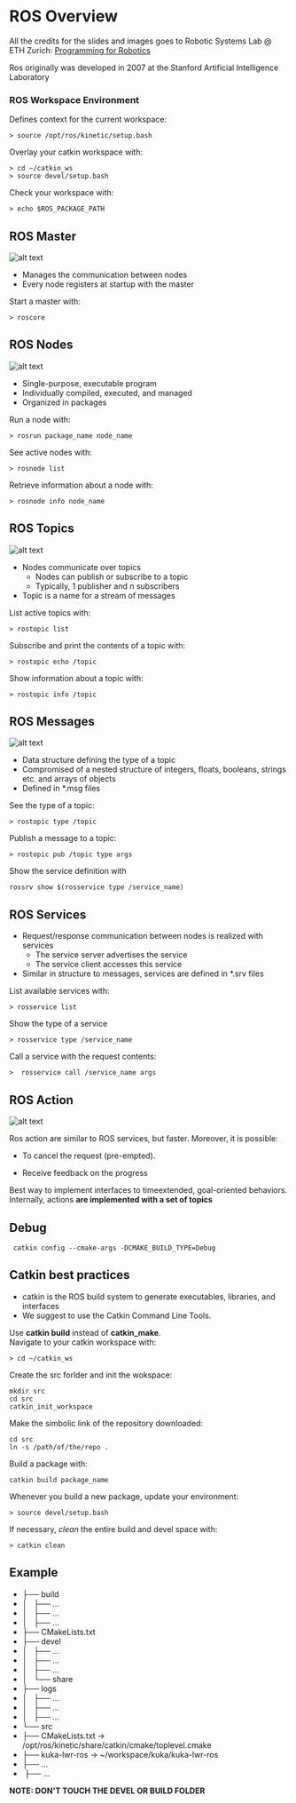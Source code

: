 [img01]: ./images/ros_master.png "Ros Master"
[img02]: ./images/ros_nodes.png "Ros Nodes"
[img03]: ./images/ros_topics.png "Ros Topics"
[img04]: ./images/ros_messages.png "Ros Messages"
[img05]: ./images/ros_action.png "Ros Action"

# ROS Overview

All the credits for the slides and images goes to Robotic Systems Lab @ ETH Zurich:  [Programming for Robotics](http://www.rsl.ethz.ch/education-students/lectures/ros.html)

Ros originally was developed in 2007 at the Stanford Artificial Intelligence Laboratory

### ROS Workspace Environment

Defines context for the current workspace:

```
> source /opt/ros/kinetic/setup.bash
```

Overlay your catkin workspace with:

```
> cd ~/catkin_ws
> source devel/setup.bash
```

Check your workspace with:

```
> echo $ROS_PACKAGE_PATH
```

## ROS Master

![alt text][img01]

* Manages the communication between nodes
* Every node registers at startup with the master

Start a master with:

```
> roscore
```

## ROS Nodes

![alt text][img02]

* Single-purpose, executable program
* Individually compiled, executed, and managed
* Organized in packages

Run a node with:

```
> rosrun package_name node_name
```

See active nodes with:

```
> rosnode list
```

Retrieve information about a node with:

```
> rosnode info node_name
```

## ROS Topics

![alt text][img03]

* Nodes communicate over topics
  * Nodes can publish or subscribe to a topic
  * Typically, 1 publisher and n subscribers
* Topic is a name for a stream of messages

List active topics with:

```
> rostopic list
```

Subscribe and print the contents of a topic with:

```
> rostopic echo /topic
```

Show information about a topic with:

```
> rostopic info /topic
```

## ROS Messages

![alt text][img04]

* Data structure defining the type of a topic
* Compromised of a nested structure of integers, floats, booleans, strings etc. and arrays of objects
* Defined in *.msg files

See the type of a topic:

```
> rostopic type /topic
```

Publish a message to a topic:

```
> rostopic pub /topic type args
```

Show the service definition with

```
rossrv show $(rosservice type /service_name)
```

## ROS Services

* Request/response communication between nodes is realized with services
  * The service server advertises the service
  * The service client accesses this service
* Similar in structure to messages, services are defined in *.srv files

List available services with:

```
> rosservice list
```

Show the type of a service

```
> rosservice type /service_name
```

Call a service with the request contents:

```
>  rosservice call /service_name args
```

## ROS Action

![alt text][img05]

Ros action are similar to ROS services, but faster. Moreover, it is possible:

* To cancel the request (pre-empted).

* Receive feedback on the progress
  
  

Best way to implement interfaces to timeextended, goal-oriented behaviors. Internally, actions **are implemented with a set of topics**

## Debug

```
 catkin config --cmake-args -DCMAKE_BUILD_TYPE=Debug
 ```

## Catkin best practices

* catkin is the ROS build system to generate executables, libraries, and interfaces
* We suggest to use the Catkin Command Line Tools.  

Use **catkin build** instead of **catkin_make**.  
Navigate to your catkin workspace with:

```
> cd ~/catkin_ws
```

Create the src forlder and init the wokspace:

```
mkdir src
cd src
catkin_init_workspace
```

Make the simbolic link of the repository downloaded:

```
cd src
ln -s /path/of/the/repo .
```

Build a package with:

```
catkin build package_name
```

Whenever you build a new package, update your environment:

```
> source devel/setup.bash
```

If necessary, *clean* the entire build and devel space with:

```
> catkin clean
```

## Example

* ├── build
* │   ├── ...
* │   ├── ...
* │   ├── ...
* ├── CMakeLists.txt
* ├── devel
* │   ├── ...
* │   ├── ...
* │   ├── ...
* │   └── share
* ├── logs
* │   ├── ...
* │   ├── ...
* │   ├── ...
* └── src
* ├── CMakeLists.txt -> /opt/ros/kinetic/share/catkin/cmake/toplevel.cmake
* ├── kuka-lwr-ros -> ~/workspace/kuka/kuka-lwr-ros
* ├── ...
*  ├── ...

**NOTE: DON'T TOUCH THE DEVEL OR BUILD FOLDER**
